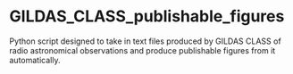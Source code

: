 # GILDAS_CLASS_publishable_figures
Python script designed to take in text files produced by GILDAS CLASS of radio astronomical observations and produce publishable figures from it automatically. 
